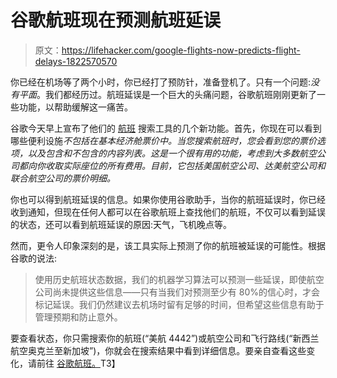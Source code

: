 # 谷歌航班现在预测航班延误

> 原文：<https://lifehacker.com/google-flights-now-predicts-flight-delays-1822570570>

你已经在机场等了两个小时，你已经打了预防针，准备登机了。只有一个问题:*没有平面*。我们都经历过。航班延误是一个巨大的头痛问题，谷歌航班刚刚更新了一些功能，以帮助缓解这一痛苦。



谷歌今天早上宣布了他们的 [航班](https://www.google.com/flights/) 搜索工具的几个新功能。首先，你现在可以看到哪些便利设施*不包括在基本经济舱票价中。当您搜索航班时，您会看到您的票价选项，以及包含和不包含的内容列表。这是一个很有用的功能，考虑到大多数航空公司都向你收取实际座位的所有费用。目前，它包括美国航空公司、达美航空公司和联合航空公司的票价明细。*

你也可以得到航班延误的信息。如果你使用谷歌助手，当你的航班延误时，你已经收到通知，但现在任何人都可以在谷歌航班上查找他们的航班，不仅可以看到延误的状态，还可以看到航班延误的原因:天气，飞机晚点等。

然而，更令人印象深刻的是，该工具实际上预测了你的航班被延误的可能性。根据谷歌的说法:

> 使用历史航班状态数据，我们的机器学习算法可以预测一些延误，即使航空公司尚未提供这些信息——只有当我们对预测至少有 80%的信心时，才会标记延误。我们仍然建议去机场时留有足够的时间，但希望这些信息有助于管理预期和防止意外。

要查看状态，你只需搜索你的航班(“美航 4442”)或航空公司和飞行路线(“新西兰航空奥克兰至新加坡”)，你就会在搜索结果中看到详细信息。要亲自查看这些变化，请前往 [谷歌航班。](https://www.google.com/flights/)T3】